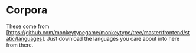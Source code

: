 # Corpora

These come from [https://github.com/monkeytypegame/monkeytype/tree/master/frontend/static/languages].
Just download the languages you care about into here from there.
